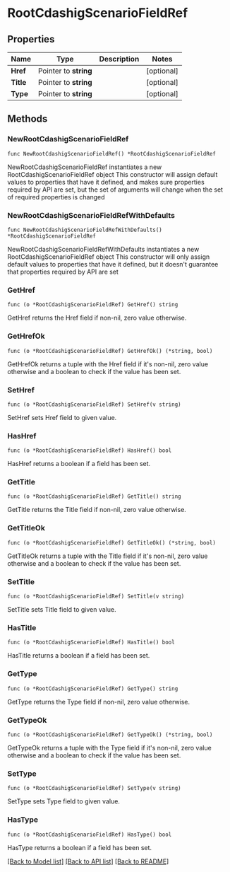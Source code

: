 # RootCdashigScenarioFieldRef

## Properties

Name | Type | Description | Notes
------------ | ------------- | ------------- | -------------
**Href** | Pointer to **string** |  | [optional] 
**Title** | Pointer to **string** |  | [optional] 
**Type** | Pointer to **string** |  | [optional] 

## Methods

### NewRootCdashigScenarioFieldRef

`func NewRootCdashigScenarioFieldRef() *RootCdashigScenarioFieldRef`

NewRootCdashigScenarioFieldRef instantiates a new RootCdashigScenarioFieldRef object
This constructor will assign default values to properties that have it defined,
and makes sure properties required by API are set, but the set of arguments
will change when the set of required properties is changed

### NewRootCdashigScenarioFieldRefWithDefaults

`func NewRootCdashigScenarioFieldRefWithDefaults() *RootCdashigScenarioFieldRef`

NewRootCdashigScenarioFieldRefWithDefaults instantiates a new RootCdashigScenarioFieldRef object
This constructor will only assign default values to properties that have it defined,
but it doesn't guarantee that properties required by API are set

### GetHref

`func (o *RootCdashigScenarioFieldRef) GetHref() string`

GetHref returns the Href field if non-nil, zero value otherwise.

### GetHrefOk

`func (o *RootCdashigScenarioFieldRef) GetHrefOk() (*string, bool)`

GetHrefOk returns a tuple with the Href field if it's non-nil, zero value otherwise
and a boolean to check if the value has been set.

### SetHref

`func (o *RootCdashigScenarioFieldRef) SetHref(v string)`

SetHref sets Href field to given value.

### HasHref

`func (o *RootCdashigScenarioFieldRef) HasHref() bool`

HasHref returns a boolean if a field has been set.

### GetTitle

`func (o *RootCdashigScenarioFieldRef) GetTitle() string`

GetTitle returns the Title field if non-nil, zero value otherwise.

### GetTitleOk

`func (o *RootCdashigScenarioFieldRef) GetTitleOk() (*string, bool)`

GetTitleOk returns a tuple with the Title field if it's non-nil, zero value otherwise
and a boolean to check if the value has been set.

### SetTitle

`func (o *RootCdashigScenarioFieldRef) SetTitle(v string)`

SetTitle sets Title field to given value.

### HasTitle

`func (o *RootCdashigScenarioFieldRef) HasTitle() bool`

HasTitle returns a boolean if a field has been set.

### GetType

`func (o *RootCdashigScenarioFieldRef) GetType() string`

GetType returns the Type field if non-nil, zero value otherwise.

### GetTypeOk

`func (o *RootCdashigScenarioFieldRef) GetTypeOk() (*string, bool)`

GetTypeOk returns a tuple with the Type field if it's non-nil, zero value otherwise
and a boolean to check if the value has been set.

### SetType

`func (o *RootCdashigScenarioFieldRef) SetType(v string)`

SetType sets Type field to given value.

### HasType

`func (o *RootCdashigScenarioFieldRef) HasType() bool`

HasType returns a boolean if a field has been set.


[[Back to Model list]](../README.md#documentation-for-models) [[Back to API list]](../README.md#documentation-for-api-endpoints) [[Back to README]](../README.md)


